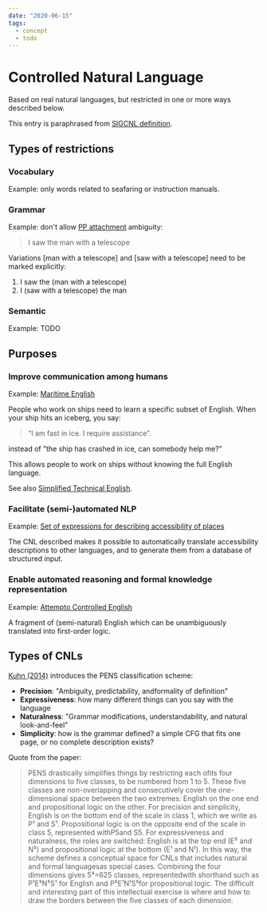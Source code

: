 ```yaml
---
date: "2020-06-15"
tags:
  - concept
  - todo
---
```


# Controlled Natural Language

Based on real natural languages, but restricted in one or more ways described below.

This entry is paraphrased from [SIGCNL definition](https://www.sigcnl.org/index.html).

## Types of restrictions

### Vocabulary
Example: only words related to seafaring or instruction manuals.

### Grammar
Example: don't allow [PP attachment](https://www.gabormelli.com/RKB/Prepositional_Phrase_Attachment_Task) ambiguity:

> I saw the man with a telescope

Variations [man with a telescope] and [saw with a telescope] need to be marked explicitly:

1. I saw the (man with a telescope)
1. I (saw with a telescope) the man

### Semantic

Example: TODO


## Purposes

### Improve communication among humans

Example: [Maritime English](https://en.wikipedia.org/wiki/Standard_Marine_Communication_Phrases)

People who work on ships need to learn a specific subset of English. When your ship hits an iceberg, you say:

> “I am fast in ice. I require assistance”.

instead of "the ship has crashed in ice, can somebody help me?"

This allows people to work on ships without knowing the full English language.

See also [Simplified Technical English](https://en.wikipedia.org/wiki/Simplified_Technical_English).

### Facilitate (semi-)automated NLP

Example: [Set of expressions for describing accessibility of places](https://www.aclweb.org/anthology/W15-3301.pdf)

The CNL described makes it possible to automatically translate accessibility descriptions to other languages, and to generate them from a database of structured input.

### Enable automated reasoning and formal knowledge representation

Example: [Attempto Controlled English](https://en.wikipedia.org/wiki/Attempto_Controlled_English)

A fragment of (semi-natural) English which can be unambiguously translated into first-order logic.

## Types of CNLs

[Kuhn (2014)](https://www.aclweb.org/anthology/J14-1005.pdf) introduces the PENS classification scheme:

<!-- @article{kuhn2014survey, -->
<!--   title={A survey and classification of controlled natural languages}, -->
<!--   author={Kuhn, Tobias}, -->
<!--   journal={Computational linguistics}, -->
<!--   volume={40}, -->
<!--   number={1}, -->
<!--   pages={121--170}, -->
<!--   year={2014}, -->
<!--   publisher={MIT Press} -->
<!-- } -->

* __Precision__: "Ambiguity, predictability, andformality  of  definition"
* __Expressiveness__: how many different things can you say with the language
* __Naturalness__: "Grammar modifications, understandability, and natural look-and-feel"
* __Simplicity__: how is the grammar defined? a simple CFG that fits one page, or no complete description exists?

Quote from the paper:

> PENS  drastically  simplifies  things  by  restricting  each  ofits four dimensions to five classes, to be numbered from 1 to 5. These five classes are non-overlapping and consecutively cover the one-dimensional space between the two extremes: English on the one end and propositional logic on the other. For precision and simplicity, English is on the bottom end of the scale in class 1, which we write as P¹ and S¹. Propositional logic is on the opposite end of the scale in class 5, represented withP5and S5. For expressiveness and naturalness, the roles are switched: English is at the top end (E⁵ and N⁵) and propositional logic at the bottom (E¹ and N¹). In this way, the scheme defines a conceptual space for CNLs that includes natural and formal languagesas  special  cases.  Combining  the  four  dimensions  gives  5⁴=625  classes,  representedwith shorthand such as P¹E⁵N⁵S¹ for English and P⁵E¹N¹S⁵for propositional logic. The difficult and interesting part of this intellectual exercise is where and how to draw the borders between the five classes of each dimension.
